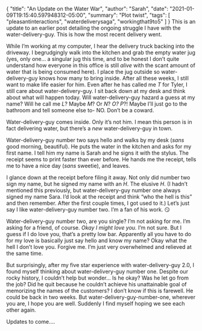 {
    "title": "An Update on the Water War",
    "author": "Sarah",
    "date": "2021-01-09T19:15:40.597948312-05:00",
    "summary": "Plot twist",
    "tags": [
        "pleasantinteractions",
        "waterdeliverysaga",
        "workingthat9to5"
    ]
}
This is an update to an earlier post detailing the ongoing struggle I
have with the water-delivery-guy. This is how the most recent delivery
went.

While I’m working at my computer, I hear the delivery truck backing into
the driveway. I begrudgingly walk into the kitchen and grab the empty
water jug (yes, only one… a singular jug this time, and to be honest I
don’t quite understand how everyone in this office is still *alive* with
the scant amount of water that is being consumed here). I place the jug
outside so water-delivery-guy knows how many to bring inside. After all
these weeks, I still want to make life easier for him. Even after he has
called me *T* for Tyler, I still care about water-delivery-guy. I sit
back down at my desk and think about what will happen today. Will
water-delivery-guy hazard a guess at my name? Will he call me *L*? Maybe
*M*? Or *N*? *O?* *P*?\! Maybe I’ll just go to the bathroom and tell
someone else to- NO. Don’t be a coward.

Water-delivery-guy comes inside. Only it’s not him. I mean this person
is in fact delivering water, but there’s a *new* water-delivery-guy in
town.

Water-delivery-guy number two says hello and walks by my desk (*sans*
good morning, beautiful). He puts the water in the kitchen and asks for
my first name. I tell him my name is Sarah and he signs it with the
stylus. The receipt seems to print faster than ever before. He hands me
the receipt, tells me to have a nice day (*sans* sweetie), and leaves.

I glance down at the receipt before filing it away. Not only did number
two sign my name, but he signed my name with an *H*. The elusive *H*. (I
hadn’t mentioned this previously, but water-delivery-guy number one
always signed my name Sara. I’d look at the receipt and think “who the
hell is this” and then remember. After the first couple times, I got
used to it.) Let’s just say I like water-delivery-guy number two. I’m a
fan of his work. :smirk:

Water-delivery-guy number two, are you single? I’m not asking for me.
I’m asking for a friend, of course. *Okay I might love you.* I’m not
sure. But I guess if I do love you, that’s a pretty low bar. Apparently
all you have to do for my love is basically just say hello and know my
name? Okay what the hell I don’t love you. Forgive me. I’m just very
overwhelmed and relieved at the same time.

But surprisingly, after my five star experience with water-delivery-guy
2.0, I found myself thinking about water-delivery-guy number one.
Despite our rocky history, I couldn’t help but wonder... Is he okay? Was
he let go from the job? Did he quit because he couldn’t achieve his
unattainable goal of memorizing the names of the customers? I don’t know
if this is farewell. He could be back in two weeks. But
water-delivery-guy-number-one, wherever you are, I hope you are well.
Suddenly I find myself hoping we see each other again.

Updates to come....

